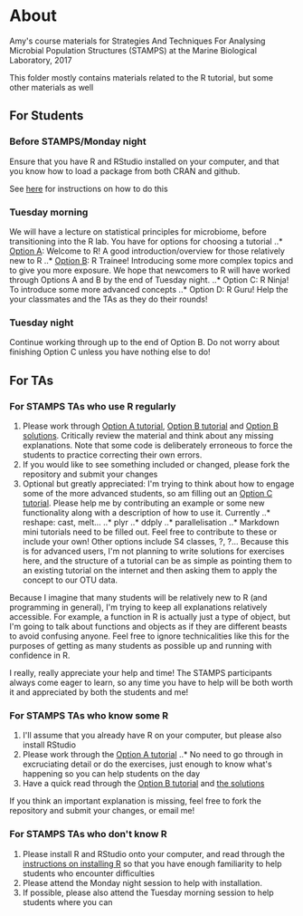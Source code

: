 # About

Amy's course materials for Strategies And Techniques For Analysing Microbial Population Structures (STAMPS) at the Marine Biological Laboratory, 2017

This folder mostly contains materials related to the R tutorial, but some other materials as well

## For Students

### Before STAMPS/Monday night

Ensure that you have R and RStudio installed on your computer, and that you know how to load a package from both CRAN and github. 

See [here](https://stamps.mbl.edu/index.php/Installing_R) for instructions on how to do this

### Tuesday morning

We will have a lecture on statistical principles for microbiome, before transitioning into the R lab. You have for options for choosing a tutorial
..* [Option A](https://github.com/adw96/stamps/blob/master/STAMPS_Intro2R_OptionA.R): Welcome to R! A good introduction/overview for those relatively new to R
..* [Option B](https://github.com/adw96/stamps/blob/master/STAMPS_Intro2R_OptionB.R): R Trainee! Introducing some more complex topics and to give you more exposure. We hope that newcomers to R will have worked through Options A and B by the end of Tuesday night.
..* Option C: R Ninja! To introduce some more advanced concepts
..* Option D: R Guru! Help the your classmates and the TAs as they do their rounds!


### Tuesday night

Continue working through up to the end of Option B. Do not worry about finishing Option C unless you have nothing else to do! 

## For TAs

### For STAMPS TAs who use R regularly

1. Please work through [Option A tutorial](https://github.com/adw96/stamps/blob/master/STAMPS_Intro2R_OptionA.R), [Option B tutorial](https://github.com/adw96/stamps/blob/master/STAMPS_Intro2R_OptionB.R) and [Option B solutions](https://github.com/adw96/stamps/blob/master/STAMPS_Intro2R_OptionB_solutions.R). Critically review the material and think about any missing explanations. Note that some code is deliberately erroneous to force the students to practice correcting their own errors.
3. If you would like to see something included or changed, please fork the repository and submit your changes
4. Optional but greatly appreciated: I'm trying to think about how to engage some of the more advanced students, so am filling out an [Option C tutorial](https://github.com/adw96/stamps/blob/master/STAMPS_Intro2R_OptionC.R). Please help me by contributing an example or some new functionality along with a description of how to use it. Currently
..* reshape: cast, melt...
..* plyr
..* ddply
..* parallelisation
..* Markdown
mini tutorials need to be filled out. Feel free to contribute to these or include your own! Other options include S4 classes, ?, ?... Because this is for advanced users, I'm not planning to write solutions for exercises here, and the structure of a tutorial can be as simple as pointing them to an existing tutorial on the internet and then asking them to apply the concept to our OTU data.

Because I imagine that many students will be relatively new to R (and programming in general), I'm trying to keep all explanations relatively accessible. For example, a function in R is actually just a type of object, but I'm going to talk about functions and objects as if they are different beasts to avoid confusing anyone. Feel free to ignore technicalities like this for the purposes of getting as many students as possible up and running with confidence in R.

I really, really appreciate your help and time! The STAMPS participants always come eager to learn, so any time you have to help will be both worth it and appreciated by both the students and me!

### For STAMPS TAs who know some R

1. I'll assume that you already have R on your computer, but please also install RStudio
2. Please work through the [Option A tutorial](https://github.com/adw96/stamps/blob/master/STAMPS_Intro2R_OptionA.R) 
..* No need to go through in excruciating detail or do the exercises, just enough to know what's happening so you can help students on the day
3. Have a quick read through the [Option B tutorial](https://github.com/adw96/stamps/blob/master/STAMPS_Intro2R_OptionB.R) and [the solutions](https://github.com/adw96/stamps/blob/master/STAMPS_Intro2R_OptionB_solutions.R)

If you think an important explanation is missing, feel free to fork the repository and submit your changes, or email me!


### For STAMPS TAs who don't know R
1. Please install R and RStudio onto your computer, and read through the [instructions on installing R](https://stamps.mbl.edu/index.php/Installing_R) so that you have enough familiarity to help students who encounter difficulties
2. Please attend the Monday night session to help with installation. 
3. If possible, please also attend the Tuesday morning session to help students where you can

